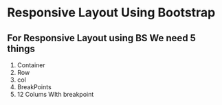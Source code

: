 # Responsive Layout Using Bootstrap

## For Responsive Layout using BS We need 5 things

1.  Container
2.  Row
3.  col
4.  BreakPoints
5.  12 Colums WIth breakpoint
